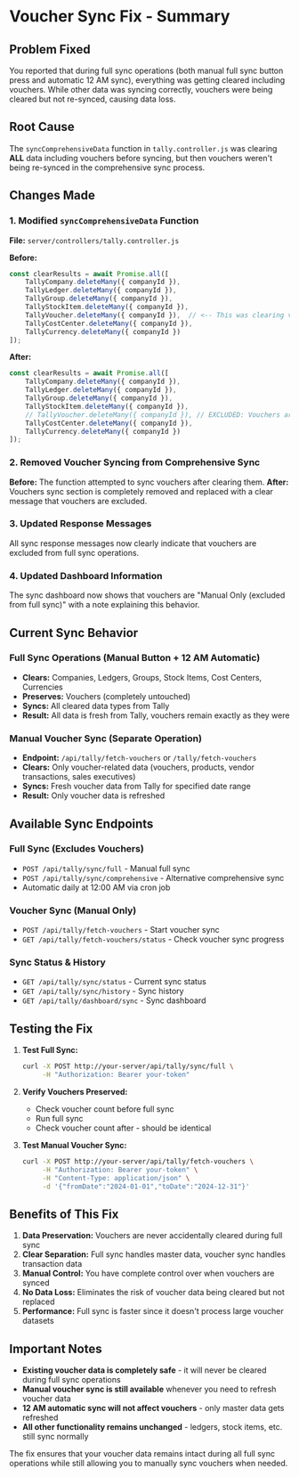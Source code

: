 # Voucher Sync Fix - Summary

## Problem Fixed
You reported that during full sync operations (both manual full sync button press and automatic 12 AM sync), everything was getting cleared including vouchers. While other data was syncing correctly, vouchers were being cleared but not re-synced, causing data loss.

## Root Cause
The `syncComprehensiveData` function in `tally.controller.js` was clearing **ALL** data including vouchers before syncing, but then vouchers weren't being re-synced in the comprehensive sync process.

## Changes Made

### 1. Modified `syncComprehensiveData` Function
**File:** `server/controllers/tally.controller.js`

**Before:**
```javascript
const clearResults = await Promise.all([
    TallyCompany.deleteMany({ companyId }),
    TallyLedger.deleteMany({ companyId }),
    TallyGroup.deleteMany({ companyId }),
    TallyStockItem.deleteMany({ companyId }),
    TallyVoucher.deleteMany({ companyId }),  // <-- This was clearing vouchers!
    TallyCostCenter.deleteMany({ companyId }),
    TallyCurrency.deleteMany({ companyId })
]);
```

**After:**
```javascript
const clearResults = await Promise.all([
    TallyCompany.deleteMany({ companyId }),
    TallyLedger.deleteMany({ companyId }),
    TallyGroup.deleteMany({ companyId }),
    TallyStockItem.deleteMany({ companyId }),
    // TallyVoucher.deleteMany({ companyId }), // EXCLUDED: Vouchers are not cleared during full sync
    TallyCostCenter.deleteMany({ companyId }),
    TallyCurrency.deleteMany({ companyId })
]);
```

### 2. Removed Voucher Syncing from Comprehensive Sync
**Before:** The function attempted to sync vouchers after clearing them.
**After:** Vouchers sync section is completely removed and replaced with a clear message that vouchers are excluded.

### 3. Updated Response Messages
All sync response messages now clearly indicate that vouchers are excluded from full sync operations.

### 4. Updated Dashboard Information
The sync dashboard now shows that vouchers are "Manual Only (excluded from full sync)" with a note explaining this behavior.

## Current Sync Behavior

### Full Sync Operations (Manual Button + 12 AM Automatic)
- **Clears:** Companies, Ledgers, Groups, Stock Items, Cost Centers, Currencies
- **Preserves:** Vouchers (completely untouched)
- **Syncs:** All cleared data types from Tally
- **Result:** All data is fresh from Tally, vouchers remain exactly as they were

### Manual Voucher Sync (Separate Operation)
- **Endpoint:** `/api/tally/fetch-vouchers` or `/tally/fetch-vouchers`
- **Clears:** Only voucher-related data (vouchers, products, vendor transactions, sales executives)
- **Syncs:** Fresh voucher data from Tally for specified date range
- **Result:** Only voucher data is refreshed

## Available Sync Endpoints

### Full Sync (Excludes Vouchers)
- `POST /api/tally/sync/full` - Manual full sync
- `POST /api/tally/sync/comprehensive` - Alternative comprehensive sync
- Automatic daily at 12:00 AM via cron job

### Voucher Sync (Manual Only)
- `POST /api/tally/fetch-vouchers` - Start voucher sync
- `GET /api/tally/fetch-vouchers/status` - Check voucher sync progress

### Sync Status & History
- `GET /api/tally/sync/status` - Current sync status
- `GET /api/tally/sync/history` - Sync history
- `GET /api/tally/dashboard/sync` - Sync dashboard

## Testing the Fix

1. **Test Full Sync:**
   ```bash
   curl -X POST http://your-server/api/tally/sync/full \
        -H "Authorization: Bearer your-token"
   ```
   
2. **Verify Vouchers Preserved:**
   - Check voucher count before full sync
   - Run full sync
   - Check voucher count after - should be identical

3. **Test Manual Voucher Sync:**
   ```bash
   curl -X POST http://your-server/api/tally/fetch-vouchers \
        -H "Authorization: Bearer your-token" \
        -H "Content-Type: application/json" \
        -d '{"fromDate":"2024-01-01","toDate":"2024-12-31"}'
   ```

## Benefits of This Fix

1. **Data Preservation:** Vouchers are never accidentally cleared during full sync
2. **Clear Separation:** Full sync handles master data, voucher sync handles transaction data
3. **Manual Control:** You have complete control over when vouchers are synced
4. **No Data Loss:** Eliminates the risk of voucher data being cleared but not replaced
5. **Performance:** Full sync is faster since it doesn't process large voucher datasets

## Important Notes

- **Existing voucher data is completely safe** - it will never be cleared during full sync operations
- **Manual voucher sync is still available** whenever you need to refresh voucher data
- **12 AM automatic sync will not affect vouchers** - only master data gets refreshed
- **All other functionality remains unchanged** - ledgers, stock items, etc. still sync normally

The fix ensures that your voucher data remains intact during all full sync operations while still allowing you to manually sync vouchers when needed.